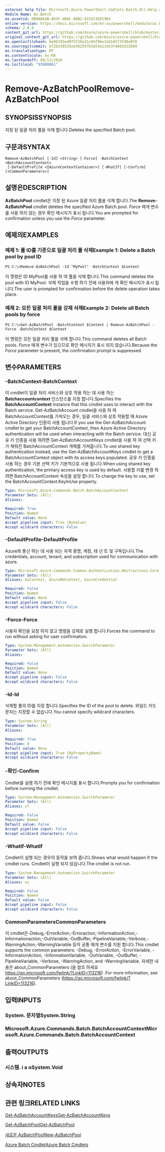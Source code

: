 ```yaml
---
external help file: Microsoft.Azure.PowerShell.Cmdlets.Batch.dll-Help.xml
Module Name: Az.Batch
ms.assetid: DB0A8E4B-AD3F-4BAC-A0B2-031913E019D4
online version: https://docs.microsoft.com/en-us/powershell/module/az.batch/remove-azbatchpool
schema: 2.0.0
content_git_url: https://github.com/Azure/azure-powershell/blob/master/src/Batch/Batch/help/Remove-AzBatchPool.md
original_content_git_url: https://github.com/Azure/azure-powershell/blob/master/src/Batch/Batch/help/Remove-AzBatchPool.md
ms.openlocfilehash: be9b7d5ed8f5f26e31c04f96e14d14573fd0a0f0
ms.sourcegitcommit: b72b338525ee302597b3a54a11453f4881d22689
ms.translationtype: MT
ms.contentlocale: ko-KR
ms.lasthandoff: 08/13/2020
ms.locfileid: "93880061"
---
```

# <span data-ttu-id="dd1ff-101">Remove-AzBatchPool</span><span class="sxs-lookup"><span data-stu-id="dd1ff-101">Remove-AzBatchPool</span></span>

## <span data-ttu-id="dd1ff-102">SYNOPSIS</span><span class="sxs-lookup"><span data-stu-id="dd1ff-102">SYNOPSIS</span></span>
<span data-ttu-id="dd1ff-103">지정 된 일괄 처리 풀을 삭제 합니다.</span><span class="sxs-lookup"><span data-stu-id="dd1ff-103">Deletes the specified Batch pool.</span></span>

## <span data-ttu-id="dd1ff-104">구문과</span><span class="sxs-lookup"><span data-stu-id="dd1ff-104">SYNTAX</span></span>

```
Remove-AzBatchPool [-Id] <String> [-Force] -BatchContext <BatchAccountContext>
 [-DefaultProfile <IAzureContextContainer>] [-WhatIf] [-Confirm] [<CommonParameters>]
```

## <span data-ttu-id="dd1ff-105">설명은</span><span class="sxs-lookup"><span data-stu-id="dd1ff-105">DESCRIPTION</span></span>
<span data-ttu-id="dd1ff-106">**AzBatchPool** cmdlet은 지정 된 Azure 일괄 처리 풀을 삭제 합니다.</span><span class="sxs-lookup"><span data-stu-id="dd1ff-106">The **Remove-AzBatchPool** cmdlet deletes the specified Azure Batch pool.</span></span>
<span data-ttu-id="dd1ff-107">*Force* 매개 변수를 사용 하지 않는 경우 확인 메시지가 표시 됩니다.</span><span class="sxs-lookup"><span data-stu-id="dd1ff-107">You are prompted for confirmation unless you use the *Force* parameter.</span></span>

## <span data-ttu-id="dd1ff-108">예제의</span><span class="sxs-lookup"><span data-stu-id="dd1ff-108">EXAMPLES</span></span>

### <span data-ttu-id="dd1ff-109">예제 1: 풀 ID를 기준으로 일괄 처리 풀 삭제</span><span class="sxs-lookup"><span data-stu-id="dd1ff-109">Example 1: Delete a Batch pool by pool ID</span></span>
```
PS C:\>Remove-AzBatchPool -Id "MyPool" -BatchContext $Context
```

<span data-ttu-id="dd1ff-110">이 명령은 ID MyPool를 사용 하 여 풀을 삭제 합니다.</span><span class="sxs-lookup"><span data-stu-id="dd1ff-110">This command deletes the pool with ID MyPool.</span></span>
<span data-ttu-id="dd1ff-111">삭제 작업을 수행 하기 전에 사용자에 게 확인 메시지가 표시 됩니다.</span><span class="sxs-lookup"><span data-stu-id="dd1ff-111">The user is prompted for confirmation before the delete operation takes place.</span></span>

### <span data-ttu-id="dd1ff-112">예제 2: 모든 일괄 처리 풀을 강제 삭제</span><span class="sxs-lookup"><span data-stu-id="dd1ff-112">Example 2: Delete all Batch pools by force</span></span>
```
PS C:\>Get-AzBatchPool -BatchContext $Context | Remove-AzBatchPool -Force -BatchContext $Context
```

<span data-ttu-id="dd1ff-113">이 명령은 모든 일괄 처리 풀을 삭제 합니다.</span><span class="sxs-lookup"><span data-stu-id="dd1ff-113">This command deletes all Batch pools.</span></span>
<span data-ttu-id="dd1ff-114">*Force* 매개 변수가 있으므로 확인 메시지가 표시 되지 않습니다.</span><span class="sxs-lookup"><span data-stu-id="dd1ff-114">Because the *Force* parameter is present, the confirmation prompt is suppressed.</span></span>

## <span data-ttu-id="dd1ff-115">변수</span><span class="sxs-lookup"><span data-stu-id="dd1ff-115">PARAMETERS</span></span>

### <span data-ttu-id="dd1ff-116">-BatchContext</span><span class="sxs-lookup"><span data-stu-id="dd1ff-116">-BatchContext</span></span>
<span data-ttu-id="dd1ff-117">이 cmdlet이 일괄 처리 서비스와 상호 작용 하는 데 사용 하는 **Batchaccountcontext** 인스턴스를 지정 합니다.</span><span class="sxs-lookup"><span data-stu-id="dd1ff-117">Specifies the **BatchAccountContext** instance that this cmdlet uses to interact with the Batch service.</span></span>
<span data-ttu-id="dd1ff-118">Get-AzBatchAccount cmdlet을 사용 하 여 BatchAccountContext를 가져오는 경우, 일괄 서비스와 상호 작용할 때 Azure Active Directory 인증이 사용 됩니다.</span><span class="sxs-lookup"><span data-stu-id="dd1ff-118">If you use the Get-AzBatchAccount cmdlet to get your BatchAccountContext, then Azure Active Directory authentication will be used when interacting with the Batch service.</span></span> <span data-ttu-id="dd1ff-119">대신 공유 키 인증을 사용 하려면 Get-AzBatchAccountKeys cmdlet을 사용 하 여 선택 키가 채워진 BatchAccountContext 개체를 가져옵니다.</span><span class="sxs-lookup"><span data-stu-id="dd1ff-119">To use shared key authentication instead, use the Get-AzBatchAccountKeys cmdlet to get a BatchAccountContext object with its access keys populated.</span></span> <span data-ttu-id="dd1ff-120">공유 키 인증을 사용 하는 경우 기본 선택 키가 기본적으로 사용 됩니다.</span><span class="sxs-lookup"><span data-stu-id="dd1ff-120">When using shared key authentication, the primary access key is used by default.</span></span> <span data-ttu-id="dd1ff-121">사용할 키를 변경 하려면 BatchAccountContext 속성을 설정 합니다.</span><span class="sxs-lookup"><span data-stu-id="dd1ff-121">To change the key to use, set the BatchAccountContext.KeyInUse property.</span></span>

```yaml
Type: Microsoft.Azure.Commands.Batch.BatchAccountContext
Parameter Sets: (All)
Aliases:

Required: True
Position: Named
Default value: None
Accept pipeline input: True (ByValue)
Accept wildcard characters: False
```

### <span data-ttu-id="dd1ff-122">-DefaultProfile</span><span class="sxs-lookup"><span data-stu-id="dd1ff-122">-DefaultProfile</span></span>
<span data-ttu-id="dd1ff-123">Azure와 통신 하는 데 사용 되는 자격 증명, 계정, 테 넌 트 및 구독입니다.</span><span class="sxs-lookup"><span data-stu-id="dd1ff-123">The credentials, account, tenant, and subscription used for communication with azure.</span></span>

```yaml
Type: Microsoft.Azure.Commands.Common.Authentication.Abstractions.Core.IAzureContextContainer
Parameter Sets: (All)
Aliases: AzContext, AzureRmContext, AzureCredential

Required: False
Position: Named
Default value: None
Accept pipeline input: False
Accept wildcard characters: False
```

### <span data-ttu-id="dd1ff-124">-Force</span><span class="sxs-lookup"><span data-stu-id="dd1ff-124">-Force</span></span>
<span data-ttu-id="dd1ff-125">사용자 확인을 요청 하지 않고 명령을 강제로 실행 합니다.</span><span class="sxs-lookup"><span data-stu-id="dd1ff-125">Forces the command to run without asking for user confirmation.</span></span>

```yaml
Type: System.Management.Automation.SwitchParameter
Parameter Sets: (All)
Aliases:

Required: False
Position: Named
Default value: None
Accept pipeline input: False
Accept wildcard characters: False
```

### <span data-ttu-id="dd1ff-126">-Id</span><span class="sxs-lookup"><span data-stu-id="dd1ff-126">-Id</span></span>
<span data-ttu-id="dd1ff-127">삭제할 풀의 ID를 지정 합니다.</span><span class="sxs-lookup"><span data-stu-id="dd1ff-127">Specifies the ID of the pool to delete.</span></span>
<span data-ttu-id="dd1ff-128">와일드 카드 문자는 지정할 수 없습니다.</span><span class="sxs-lookup"><span data-stu-id="dd1ff-128">You cannot specify wildcard characters.</span></span>

```yaml
Type: System.String
Parameter Sets: (All)
Aliases:

Required: True
Position: 0
Default value: None
Accept pipeline input: True (ByPropertyName)
Accept wildcard characters: False
```

### <span data-ttu-id="dd1ff-129">-확인</span><span class="sxs-lookup"><span data-stu-id="dd1ff-129">-Confirm</span></span>
<span data-ttu-id="dd1ff-130">Cmdlet을 실행 하기 전에 확인 메시지를 표시 합니다.</span><span class="sxs-lookup"><span data-stu-id="dd1ff-130">Prompts you for confirmation before running the cmdlet.</span></span>

```yaml
Type: System.Management.Automation.SwitchParameter
Parameter Sets: (All)
Aliases: cf

Required: False
Position: Named
Default value: False
Accept pipeline input: False
Accept wildcard characters: False
```

### <span data-ttu-id="dd1ff-131">-WhatIf</span><span class="sxs-lookup"><span data-stu-id="dd1ff-131">-WhatIf</span></span>
<span data-ttu-id="dd1ff-132">Cmdlet이 실행 되는 경우의 동작을 보여 줍니다.</span><span class="sxs-lookup"><span data-stu-id="dd1ff-132">Shows what would happen if the cmdlet runs.</span></span>
<span data-ttu-id="dd1ff-133">Cmdlet이 실행 되지 않습니다.</span><span class="sxs-lookup"><span data-stu-id="dd1ff-133">The cmdlet is not run.</span></span>

```yaml
Type: System.Management.Automation.SwitchParameter
Parameter Sets: (All)
Aliases: wi

Required: False
Position: Named
Default value: False
Accept pipeline input: False
Accept wildcard characters: False
```

### <span data-ttu-id="dd1ff-134">CommonParameters</span><span class="sxs-lookup"><span data-stu-id="dd1ff-134">CommonParameters</span></span>
<span data-ttu-id="dd1ff-135">이 cmdlet은-Debug,-ErrorAction,-Erroraction,-InformationAction,-Informationaction,-OutVariable,-OutBuffer,-PipelineVariable,-Verbose,-WarningAction,-WarningVariable 등의 공통 매개 변수를 지원 합니다.</span><span class="sxs-lookup"><span data-stu-id="dd1ff-135">This cmdlet supports the common parameters: -Debug, -ErrorAction, -ErrorVariable, -InformationAction, -InformationVariable, -OutVariable, -OutBuffer, -PipelineVariable, -Verbose, -WarningAction, and -WarningVariable.</span></span> <span data-ttu-id="dd1ff-136">자세한 내용은 about_CommonParameters (을 참조 하세요 https://go.microsoft.com/fwlink/?LinkID=113216) .</span><span class="sxs-lookup"><span data-stu-id="dd1ff-136">For more information, see about_CommonParameters (https://go.microsoft.com/fwlink/?LinkID=113216).</span></span>

## <span data-ttu-id="dd1ff-137">입력</span><span class="sxs-lookup"><span data-stu-id="dd1ff-137">INPUTS</span></span>

### <span data-ttu-id="dd1ff-138">System. 문자열</span><span class="sxs-lookup"><span data-stu-id="dd1ff-138">System.String</span></span>

### <span data-ttu-id="dd1ff-139">Microsoft.Azure.Commands.Batch.BatchAccountContext</span><span class="sxs-lookup"><span data-stu-id="dd1ff-139">Microsoft.Azure.Commands.Batch.BatchAccountContext</span></span>

## <span data-ttu-id="dd1ff-140">출력</span><span class="sxs-lookup"><span data-stu-id="dd1ff-140">OUTPUTS</span></span>

### <span data-ttu-id="dd1ff-141">시스템. i a o</span><span class="sxs-lookup"><span data-stu-id="dd1ff-141">System.Void</span></span>

## <span data-ttu-id="dd1ff-142">상속자</span><span class="sxs-lookup"><span data-stu-id="dd1ff-142">NOTES</span></span>

## <span data-ttu-id="dd1ff-143">관련 링크</span><span class="sxs-lookup"><span data-stu-id="dd1ff-143">RELATED LINKS</span></span>

[<span data-ttu-id="dd1ff-144">Get-AzBatchAccountKeys</span><span class="sxs-lookup"><span data-stu-id="dd1ff-144">Get-AzBatchAccountKeys</span></span>](./Get-AzBatchAccountKey.md)

[<span data-ttu-id="dd1ff-145">Get-AzBatchPool</span><span class="sxs-lookup"><span data-stu-id="dd1ff-145">Get-AzBatchPool</span></span>](./Get-AzBatchPool.md)

[<span data-ttu-id="dd1ff-146">새로운 AzBatchPool</span><span class="sxs-lookup"><span data-stu-id="dd1ff-146">New-AzBatchPool</span></span>](./New-AzBatchPool.md)

[<span data-ttu-id="dd1ff-147">Azure Batch Cmdlet</span><span class="sxs-lookup"><span data-stu-id="dd1ff-147">Azure Batch Cmdlets</span></span>](/powershell/module/az.batch)


